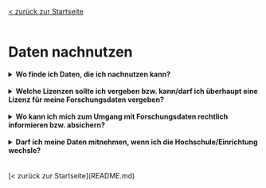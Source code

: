 [< zurück zur Startseite](README.md)
<br>
<br>
# Daten nachnutzen


<details markdown="block">
  <summary><b>Wo finde ich Daten, die ich nachnutzen kann?</b></summary>

forschungsdaten.info empfiehlt 3 Wege, um Forschungsdaten zur Nachnutzung zu finden:
* Datenrepositorien oder Datenzentren
* Datenportal oder Index-Service
* Zeitschriftenaufsätze, die Daten als ergänzendes Material nennen.
<br>
Weitere Infos auf den Seiten von [forschungsdaten.info](https://forschungsdaten.info/themen/finden-und-nachnutzen/forschungsdaten-finden/).

</details>
<br>

<details markdown="block">
  <summary><b>Welche Lizenzen sollte ich vergeben bzw. kann/darf ich überhaupt eine Lizenz für meine Forschungsdaten vergeben?</b></summary>

Lizenzen geben die Nachnutzungsmöglichkeiten der Forschungsdaten für Dritte an. Die [Creative-Commens-Lizenzen](https://creativecommons.org/) haben sich im Bereich des FDM weitestgehend durchgesetzt. Bevor eine Lizenzierung der Daten erfolgt, müssen die rechtlichen Voraussetzungen geprüft werden. Eine Rechtsberatung kann hier elementar sein.
<br>
Wurden bereits vorhandene Daten nachgenutzt, müssen bei der Vergabe einer Lizenz die Kompatibilitäten der verschiedenen CC-Lizenzen beachtet werden. Vergleichen Sie hierzu
* [Creatice Commons Wiki: CC License Compatibility](https://wiki.creativecommons.org/wiki/Wiki/cc_license_compatibility)
* [Faculty OER Toolkit - Combining CC Licenses](https://ecampusontario.pressbooks.pub/facultyoertoolkit2/chapter/combining-cc-licenses/)
* [Creative Commons Mixer - Will it blend?](https://ccmixer.edu-sharing.org/)

</details>
<br>

<details markdown="block">
  <summary><b>Wo kann ich mich zum Umgang mit Forschungsdaten rechtlich informieren bzw. absichern?</b></summary>

Zu welchem Aspekt des FDMs suchen Sie juristischen Beistand? An allen Hochschulen gibt es Datenschutzbeauftragte, die Sie mit Fragen zum Datenschutz kontaktieren können. Manche Hochschulen haben eine Ethikkommission, an die Sie sich mit ethischen Fragestellungen in Forschungsprojekten wenden können.
<br>
Wenn Sie einen ersten Überblick zu rechtlichen Aspekten beim Umgang mit Forschungsdaten suchen, empfiehlt sich diese Seite: <https://forschungsdaten.info/themen/rechte-und-pflichten/recht-und-forschungsdaten-ein-ueberblick/>
<br>
Darüber hinaus werden im Rahmen der NFDI-Konsortien und der [Sektion ELSA](https://www.nfdi.de/section-elsa/)  (Sektion Ethical, Legal & Social Aspects) Orientierungen und Gutachten erstellt.

</details>
<br>

<details markdown="block">
  <summary><b>Darf ich meine Daten mitnehmen, wenn ich die Hochschule/Einrichtung wechsle?</b></summary>

In der Präsentation von Peter Brettschneider beschreibt Folie 7 das Spannungsverhältnis zwischen "Pflichtwerk" und "Forschungsfreiheit". Eine vorherige vertragliche Regelung kann helfen; im Zweifel muss jeder Einzelfall rechtlich geprüft werden.
<br>
Quelle: Brettschneider, P. (2020). Wem "gehören" Forschungsdaten?. Zenodo. https://doi.org/10.5281/zenodo.3763031

</details>
<br>
<br>
[< zurück zur Startseite](README.md)
<br>
